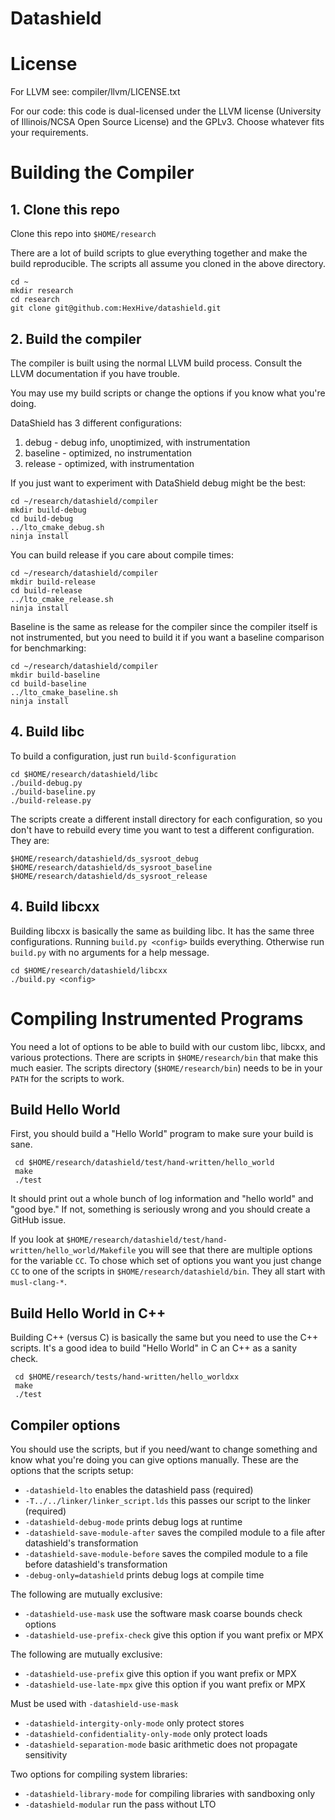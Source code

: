 # Datashield

# License

For LLVM see: compiler/llvm/LICENSE.txt

For our code: this code is dual-licensed under the LLVM license (University of Illinois/NCSA Open Source License) and the GPLv3. 
Choose whatever fits your requirements.

# Building the Compiler

## 1. Clone this repo

Clone this repo into `$HOME/research`

There are a lot of build scripts to glue everything together and make the
build reproducible.  The scripts all assume you cloned in the above directory.

    cd ~
    mkdir research
    cd research
    git clone git@github.com:HexHive/datashield.git

## 2. Build the compiler

The compiler is built using the normal LLVM build process.  Consult the LLVM
documentation if you have trouble.

You may use my build scripts or change the options if you know what you're
doing.

DataShield has 3 different configurations:

1. debug - debug info, unoptimized, with instrumentation
2. baseline - optimized, no instrumentation
3. release - optimized, with instrumentation

If you just want to experiment with DataShield debug might be the best:

    cd ~/research/datashield/compiler
    mkdir build-debug
    cd build-debug
    ../lto_cmake_debug.sh
    ninja install

You can build release if you care about compile times:

    cd ~/research/datashield/compiler
    mkdir build-release
    cd build-release
    ../lto_cmake_release.sh
    ninja install

Baseline is the same as release for the compiler since the compiler itself is
not instrumented, but you need to build it if you want a baseline comparison for benchmarking:

    cd ~/research/datashield/compiler
    mkdir build-baseline
    cd build-baseline
    ../lto_cmake_baseline.sh
    ninja install

## 4. Build libc


To build a configuration, just run `build-$configuration`

    cd $HOME/research/datashield/libc
    ./build-debug.py
    ./build-baseline.py
    ./build-release.py

The scripts create a different install directory for each configuration, so you
don't have to rebuild every time you want to test a different configuration.
They are:

    $HOME/research/datashield/ds_sysroot_debug
    $HOME/research/datashield/ds_sysroot_baseline
    $HOME/research/datashield/ds_sysroot_release

## 4. Build libcxx

Building libcxx is basically the same as building libc.  It has the same three configurations.  Running `build.py <config>` builds everything.  Otherwise run `build.py` with no arguments for a help message.

    cd $HOME/research/datashield/libcxx
    ./build.py <config>

# Compiling Instrumented Programs

You need a lot of options to be able to build with our custom libc, libcxx, and
various protections.  There are scripts in `$HOME/research/bin` that make this much easier.
The scripts directory (`$HOME/research/bin`) needs to be in your `PATH` for the scripts to work.

## Build Hello World

First, you should build a "Hello World" program to make sure your build is sane.

     cd $HOME/research/datashield/test/hand-written/hello_world
     make
     ./test

It should print out a whole bunch of log information and "hello world" and
"good bye."  If not, something is seriously wrong and you should create a
GitHub issue.

If you look at
`$HOME/research/datashield/test/hand-written/hello_world/Makefile` you will see
that there are multiple options for the variable `CC`.  To chose which set of
options you want you just change `CC` to one of the scripts in
`$HOME/research/datashield/bin`.  They all start with `musl-clang-*`.

## Build Hello World in C++

Building C++ (versus C) is basically the same but you need to use the C++ scripts.
It's a good idea to build "Hello World" in C an C++ as a sanity check.

     cd $HOME/research/tests/hand-written/hello_worldxx
     make
     ./test

## Compiler options

You should use the scripts, but if you need/want to change something and know
what you're doing you can give options manually.  These are the options that the scripts setup:

* `-datashield-lto` enables the datashield pass (required)
* `-T../../linker/linker_script.lds` this passes our script to the linker (required)
* `-datashield-debug-mode` prints debug logs at runtime
* `-datashield-save-module-after` saves the compiled module to a file after datashield's transformation
* `-datashield-save-module-before` saves the compiled module to a file before datashield's transformation
* `-debug-only=datashield` prints debug logs at compile time

The following are mutually exclusive:
* `-datashield-use-mask` use the software mask coarse bounds check options
* `-datashield-use-prefix-check` give this option if you want prefix or MPX

The following are mutually exclusive:
* `-datashield-use-prefix` give this option if you want prefix or MPX
* `-datashield-use-late-mpx` give this option if you want prefix or MPX

Must be used with `-datashield-use-mask`
* `-datashield-intergity-only-mode` only protect stores
* `-datashield-confidentiality-only-mode` only protect loads
* `-datashield-separation-mode` basic arithmetic does not propagate sensitivity

Two options for compiling system libraries:
* `-datashield-library-mode` for compiling libraries with sandboxing only
* `-datashield-modular` run the pass without LTO
